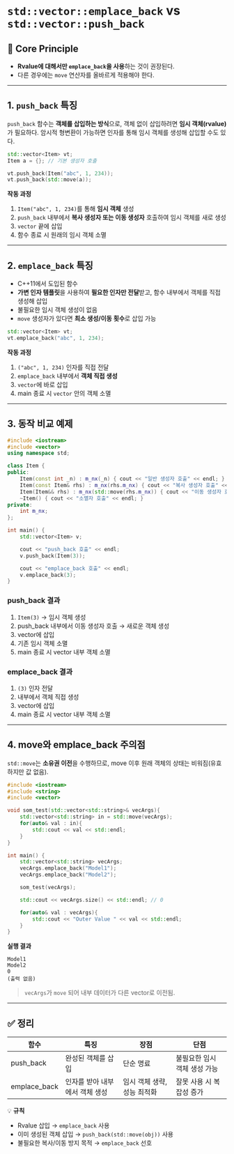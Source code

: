 
# `std::vector::emplace_back` vs `std::vector::push_back`

## 📌 Core Principle
- **Rvalue에 대해서만 `emplace_back`을 사용**하는 것이 권장된다.
- 다른 경우에는 `move` 연산자를 올바르게 적용해야 한다.

---

## 1. `push_back` 특징
`push_back` 함수는 **객체를 삽입하는 방식**으로, 객체 없이 삽입하려면 **임시 객체(rvalue)** 가 필요하다.
암시적 형변환이 가능하면 인자를 통해 임시 객체를 생성해 삽입할 수도 있다.

```cpp
std::vector<Item> vt;
Item a = {}; // 기본 생성자 호출

vt.push_back(Item("abc", 1, 234)); 
vt.push_back(std::move(a)); 
```

**작동 과정**
1. `Item("abc", 1, 234)`를 통해 **임시 객체** 생성
2. `push_back` 내부에서 **복사 생성자 또는 이동 생성자** 호출하여 임시 객체를 새로 생성
3. `vector` 끝에 삽입
4. 함수 종료 시 원래의 임시 객체 소멸

---

## 2. `emplace_back` 특징
- C++11에서 도입된 함수
- **가변 인자 템플릿**을 사용하여 **필요한 인자만 전달**받고, 함수 내부에서 객체를 직접 생성해 삽입
- 불필요한 임시 객체 생성이 없음
- `move` 생성자가 있다면 **최소 생성/이동 횟수**로 삽입 가능

```cpp
std::vector<Item> vt;
vt.emplace_back("abc", 1, 234);
```

**작동 과정**
1. `("abc", 1, 234)` 인자를 직접 전달
2. `emplace_back` 내부에서 **객체 직접 생성**
3. `vector`에 바로 삽입
4. main 종료 시 `vector` 안의 객체 소멸

---

## 3. 동작 비교 예제

```cpp
#include <iostream>
#include <vector>
using namespace std;

class Item {
public:
    Item(const int _n) : m_nx(_n) { cout << "일반 생성자 호출" << endl; }
    Item(const Item& rhs) : m_nx(rhs.m_nx) { cout << "복사 생성자 호출" << endl; }
    Item(Item&& rhs) : m_nx(std::move(rhs.m_nx)) { cout << "이동 생성자 호출" << endl; }
    ~Item() { cout << "소멸자 호출" << endl; }
private:
    int m_nx;
};

int main() {
    std::vector<Item> v;

    cout << "push_back 호출" << endl;
    v.push_back(Item(3));

    cout << "emplace_back 호출" << endl;
    v.emplace_back(3);
}
```

### push_back 결과
1. `Item(3)` → 임시 객체 생성
2. push_back 내부에서 이동 생성자 호출 → 새로운 객체 생성
3. vector에 삽입
4. 기존 임시 객체 소멸
5. main 종료 시 vector 내부 객체 소멸

### emplace_back 결과
1. `(3)` 인자 전달
2. 내부에서 객체 직접 생성
3. vector에 삽입
4. main 종료 시 vector 내부 객체 소멸

---

## 4. move와 emplace_back 주의점
`std::move`는 **소유권 이전**을 수행하므로, move 이후 원래 객체의 상태는 비워짐(유효하지만 값 없음).

```cpp
#include <iostream>
#include <string>
#include <vector>

void som_test(std::vector<std::string>& vecArgs){
    std::vector<std::string> in = std::move(vecArgs);
    for(auto& val : in){
        std::cout << val << std::endl;
    }
}

int main() {
    std::vector<std::string> vecArgs;
    vecArgs.emplace_back("Model1");
    vecArgs.emplace_back("Model2");

    som_test(vecArgs);

    std::cout << vecArgs.size() << std::endl; // 0

    for(auto& val : vecArgs){
        std::cout << "Outer Value " << val << std::endl;
    }
}
```

**실행 결과**
```
Model1
Model2
0
(출력 없음)
```

> `vecArgs`가 `move` 되어 내부 데이터가 다른 vector로 이전됨.

---

## ✅ 정리
| 함수 | 특징 | 장점 | 단점 |
|------|------|------|------|
| push_back | 완성된 객체를 삽입 | 단순 명료 | 불필요한 임시 객체 생성 가능 |
| emplace_back | 인자를 받아 내부에서 객체 생성 | 임시 객체 생략, 성능 최적화 | 잘못 사용 시 복잡성 증가 |

💡 **규칙**  
- Rvalue 삽입 → `emplace_back` 사용  
- 이미 생성된 객체 삽입 → `push_back(std::move(obj))` 사용  
- 불필요한 복사/이동 방지 목적 → `emplace_back` 선호
